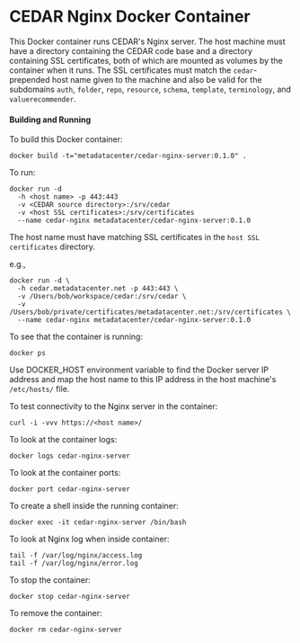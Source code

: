 CEDAR Nginx Docker Container
============================

This Docker container runs CEDAR's Nginx server. The host machine must have a directory
containing the CEDAR code base and a directory containing SSL certificates, both
of which are mounted as volumes by the container when it runs. The SSL
certificates must match the ```cedar```-prepended host name given to the machine and also be 
valid for the subdomains ```auth```, ```folder```, ```repo```, ```resource```, ```schema```, ```template```, ```terminology```, and ```valuerecommender```. 

#### Building and Running

To build this Docker container:

    docker build -t="metadatacenter/cedar-nginx-server:0.1.0" .

To run:

    docker run -d 
      -h <host name> -p 443:443 
      -v <CEDAR source directory>:/srv/cedar 
      -v <host SSL certificates>:/srv/certificates 
      --name cedar-nginx metadatacenter/cedar-nginx-server:0.1.0

The host name must have matching SSL certificates in the ```host SSL certificates``` directory. 

e.g.,

    docker run -d \
      -h cedar.metadatacenter.net -p 443:443 \
      -v /Users/bob/workspace/cedar:/srv/cedar \
      -v /Users/bob/private/certificates/metadatacenter.net:/srv/certificates \
      --name cedar-nginx metadatacenter/cedar-nginx-server:0.1.0

To see that the container is running:

    docker ps

Use DOCKER_HOST environment variable to find the Docker server IP address and map the host name to this 
IP address in the host machine's ```/etc/hosts/``` file.

To test connectivity to the Nginx server in the container:

    curl -i -vvv https://<host name>/

To look at the container logs:

    docker logs cedar-nginx-server

To look at the container ports:

    docker port cedar-nginx-server 

To create a shell inside the running container:

    docker exec -it cedar-nginx-server /bin/bash

To look at Nginx log when inside container:

    tail -f /var/log/nginx/access.log
    tail -f /var/log/nginx/error.log

To stop the container:

    docker stop cedar-nginx-server

To remove the container:

    docker rm cedar-nginx-server


